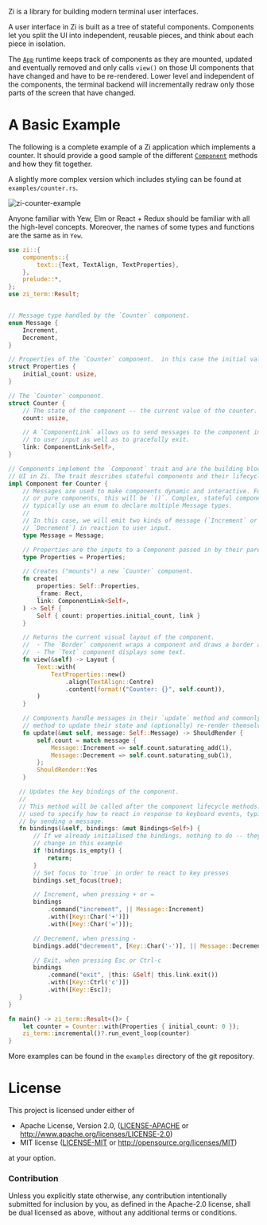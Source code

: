 Zi is a library for building modern terminal user interfaces.

A user interface in Zi is built as a tree of stateful components. Components
let you split the UI into independent, reusable pieces, and think about each
piece in isolation.

The [`App`](app/struct.App.html) runtime keeps track of components as they are
mounted, updated and eventually removed and only calls `view()` on those UI
components that have changed and have to be re-rendered. Lower level and
independent of the components, the terminal backend will incrementally
redraw only those parts of the screen that have changed.


# A Basic Example

The following is a complete example of a Zi application which implements a
counter. It should provide a good sample of the different
[`Component`](trait.Component.html) methods and how they fit together.

A slightly more complex version which includes styling can be found at
`examples/counter.rs`.

![zi-counter-example](https://user-images.githubusercontent.com/797170/137802270-0a4a50af-1fd5-473f-a52c-9d3a107809d0.gif)

Anyone familiar with Yew, Elm or React + Redux should be familiar with all
the high-level concepts. Moreover, the names of some types and functions are
the same as in `Yew`.

```rust
use zi::{
    components::{
        text::{Text, TextAlign, TextProperties},
    },
    prelude::*,
};
use zi_term::Result;


// Message type handled by the `Counter` component.
enum Message {
    Increment,
    Decrement,
}

// Properties of the `Counter` component.  in this case the initial value.
struct Properties {
    initial_count: usize,
}

// The `Counter` component.
struct Counter {
    // The state of the component -- the current value of the counter.
    count: usize,

    // A `ComponentLink` allows us to send messages to the component in reaction
    // to user input as well as to gracefully exit.
    link: ComponentLink<Self>,
}

// Components implement the `Component` trait and are the building blocks of the
// UI in Zi. The trait describes stateful components and their lifecycle.
impl Component for Counter {
    // Messages are used to make components dynamic and interactive. For simple
    // or pure components, this will be `()`. Complex, stateful components will
    // typically use an enum to declare multiple Message types.
    //
    // In this case, we will emit two kinds of message (`Increment` or
    // `Decrement`) in reaction to user input.
    type Message = Message;

    // Properties are the inputs to a Component passed in by their parent.
    type Properties = Properties;

    // Creates ("mounts") a new `Counter` component.
    fn create(
        properties: Self::Properties,
        _frame: Rect,
        link: ComponentLink<Self>,
    ) -> Self {
        Self { count: properties.initial_count, link }
    }

    // Returns the current visual layout of the component.
    //  - The `Border` component wraps a component and draws a border around it.
    //  - The `Text` component displays some text.
    fn view(&self) -> Layout {
        Text::with(
            TextProperties::new()
                .align(TextAlign::Centre)
                .content(format!("Counter: {}", self.count)),
        )
    }

    // Components handle messages in their `update` method and commonly use this
    // method to update their state and (optionally) re-render themselves.
    fn update(&mut self, message: Self::Message) -> ShouldRender {
        self.count = match message {
            Message::Increment => self.count.saturating_add(1),
            Message::Decrement => self.count.saturating_sub(1),
        };
        ShouldRender::Yes
    }

   // Updates the key bindings of the component.
   //
   // This method will be called after the component lifecycle methods. It is
   // used to specify how to react in response to keyboard events, typically
   // by sending a message.
   fn bindings(&self, bindings: &mut Bindings<Self>) {
       // If we already initialised the bindings, nothing to do -- they never
       // change in this example
       if !bindings.is_empty() {
           return;
       }
       // Set focus to `true` in order to react to key presses
       bindings.set_focus(true);

       // Increment, when pressing + or =
       bindings
           .command("increment", || Message::Increment)
           .with([Key::Char('+')])
           .with([Key::Char('=')]);

       // Decrement, when pressing -
       bindings.add("decrement", [Key::Char('-')], || Message::Decrement);

       // Exit, when pressing Esc or Ctrl-c
       bindings
           .command("exit", |this: &Self| this.link.exit())
           .with([Key::Ctrl('c')])
           .with([Key::Esc]);
   }
}

fn main() -> zi_term::Result<()> {
    let counter = Counter::with(Properties { initial_count: 0 });
    zi_term::incremental()?.run_event_loop(counter)
}
```

More examples can be found in the `examples` directory of the git
repository.


# License

This project is licensed under either of

 * Apache License, Version 2.0, ([LICENSE-APACHE](LICENSE-APACHE) or
   http://www.apache.org/licenses/LICENSE-2.0)
 * MIT license ([LICENSE-MIT](LICENSE-MIT) or
   http://opensource.org/licenses/MIT)

at your option.

### Contribution

Unless you explicitly state otherwise, any contribution intentionally submitted
for inclusion by you, as defined in the Apache-2.0 license, shall be dual
licensed as above, without any additional terms or conditions.
